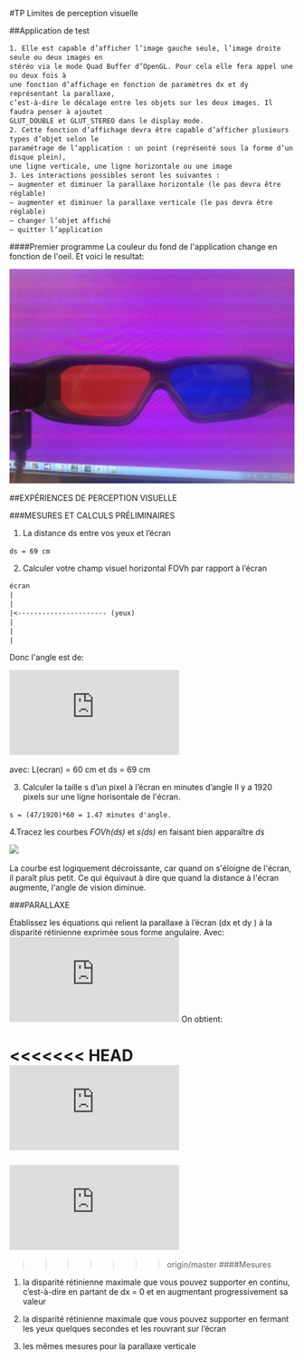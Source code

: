 #TP Limites de perception visuelle

##Application de test

```
1. Elle est capable d’afficher l’image gauche seule, l’image droite seule ou deux images en
stéréo via le mode Quad Buffer d’OpenGL. Pour cela elle fera appel une ou deux fois à
une fonction d’affichage en fonction de paramètres dx et dy représentant la parallaxe,
c’est-à-dire le décalage entre les objets sur les deux images. Il faudra penser à ajoutet
GLUT_DOUBLE et GLUT_STEREO dans le display mode.
2. Cette fonction d’affichage devra être capable d’afficher plusieurs types d’objet selon le
paramétrage de l’application : un point (représenté sous la forme d’un disque plein),
une ligne verticale, une ligne horizontale ou une image
3. Les interactions possibles seront les suivantes :
— augmenter et diminuer la parallaxe horizontale (le pas devra être réglable)
— augmenter et diminuer la parallaxe verticale (le pas devra être réglable)
— changer l’objet affiché
— quitter l’application
```

####Premier programme
La couleur du fond de l'application change en fonction de l'oeil.
Et voici le resultat:

![](premierProgramme.jpg)

##EXPÉRIENCES DE PERCEPTION VISUELLE

###MESURES ET CALCULS PRÉLIMINAIRES

1. La distance ds entre vos yeux et l’écran

```ds = 69 cm```

2. Calculer votre champ visuel horizontal FOVh par rapport à l’écran
```
écran
|
|
|<---------------------- (yeux)
|
|
|
```

Donc l'angle est de:

![](https://latex.codecogs.com/png.latex?%5Cinline%20%5CLARGE%20FOVh%20%3D%202*%5Carctan%20%28%5Cfrac%7BL%28ecran%29%7D%7B2*ds%7D%29%20%3D%200.82%20rad%20%3D%2047%20degr%E9s)

avec: L(ecran) = 60 cm et ds = 69 cm

3. Calculer la taille s d’un pixel à l’écran en minutes d’angle
Il y a 1920 pixels sur une ligne horisontale de l'écran. 

```s = (47/1920)*60 = 1.47 minutes d'angle.```

4.Tracez les courbes *FOVh(ds)* et *s(ds)* en faisant bien apparaître *ds*

![](CourbeFOVh.jpg)

La courbe est logiquement décroissante, car quand on s'éloigne de l'écran, il paraît plus petit. Ce qui équivaut à dire que quand la distance à l'écran augmente, l'angle de vision diminue. 

###PARALLAXE

Établissez les équations qui relient la parallaxe à l’écran (dx et dy ) à la disparité rétinienne
exprimée sous forme angulaire. 
Avec: 
![](https://latex.codecogs.com/png.latex?%5Cinline%20%5CLARGE%20dz%20%3D%20%5Csqrt%7Bdx%5E2%20&plus;%20dy%5E2%7D)
On obtient: 

<<<<<<< HEAD
![](https://latex.codecogs.com/png.latex?%5Cinline%20%5CLARGE%20Dispartie%20Retinienne%20%3D%202*%5Carctan%20%28%5Cfrac%7Bdz%7D%7B2*ds%7D%29)
=======
![](https://latex.codecogs.com/png.latex?%5Cinline%20%5CLARGE%20Dispartie%20Retiniene%20%3D%202*%5Carctan%20%28%5Cfrac%7Bdz%7D%7B2*ds%7D%29)



>>>>>>> origin/master
####Mesures

1. la disparité rétinienne maximale que vous pouvez supporter en continu, c’est-à-dire
en partant de dx = 0 et en augmentant progressivement sa valeur

2. la disparité rétinienne maximale que vous pouvez supporter en fermant les yeux quelques
secondes et les rouvrant sur l’écran

3. les mêmes mesures pour la parallaxe verticale

